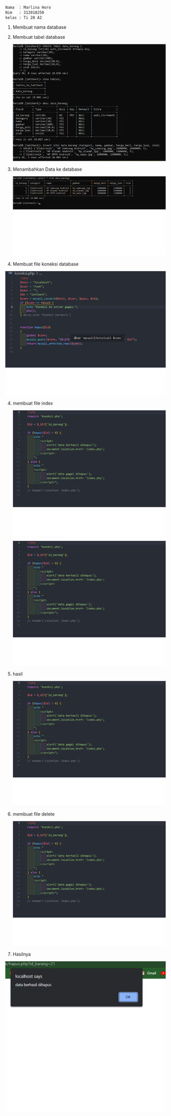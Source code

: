 



    Nama  : Marlina Horo
    Nim   : 312010250
    kelas : Ti 20 A2



1. Membuat nama database

2. Membuat tabel database




     ![2.png](Gambar/2.png)




3. Menambahkan Data ke database




    ![3.png](Gambar/3.png)



4. Membuat file koneksi database


![konek.png](Gambar/konek.png)




4. membuat file index


    ![indk.png](Gambar/indk%201.png)




    ![indk.png](Gambar/indk%202.png)

5. hasil

    ![hasilink.png](Gambar/hasilindk.png)





6. membuat file delete



     ![hapus.png](Gambar/hapus.png)


7. Hasilnya


![hasilh.png](Gambar/hasilh.png)






